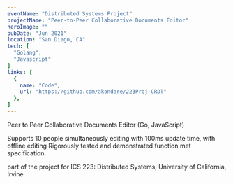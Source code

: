 ```yaml
---
eventName: "Distributed Systems Project"
projectName: "Peer-to-Peer Collaborative Documents Editor"
heroImage: ""
pubDate: "Jun 2021"
location: "San Diego, CA"
tech: [
  "Golang",
  "Javascript"
]
links: [
  {
    name: "Code",
    url: "https://github.com/akondare/223Proj-CRDT"
  },
]
---
```



Peer to Peer Collaborative Documents Editor (Go, JavaScript)

Supports 10 people simultaneously editing with 100ms update time, with offline editing
Rigorously tested and demonstrated function met specification.

part of the project for ICS 223: Distributed Systems, University of California, Irvine
